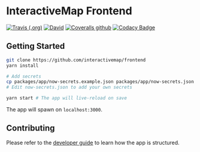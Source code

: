 # InteractiveMap Frontend

[![Travis (.org)](https://img.shields.io/travis/interactivemap/frontend.svg)](https://travis-ci.org/interactivemap/frontend)
[![David](https://img.shields.io/david/chronoscio/frontend.svg?path=packages%2Fapp)](https://david-dm.org/chronoscio/frontend?path=packages/app)
[![Coveralls github](https://img.shields.io/coveralls/github/chronoscio/frontend.svg)](https://coveralls.io/github/chronoscio/frontend)
[![Codacy Badge](https://api.codacy.com/project/badge/Grade/7106e9407f3843ee93e204d65229fff9)](https://www.codacy.com/app/amaurymartiny/frontend?utm_source=github.com&utm_medium=referral&utm_content=chronoscio/frontend&utm_campaign=Badge_Grade)

## Getting Started

```bash
git clone https://github.com/interactivemap/frontend
yarn install

# Add secrets
cp packages/app/now-secrets.example.json packages/app/now-secrets.json
# Edit now-secrets.json to add your own secrets

yarn start # The app will live-reload on save
```

The app will spawn on `localhost:3000`.

## Contributing

Please refer to the [developer guide](./docs/DEVELOPER.md) to learn how the app
is structured.
